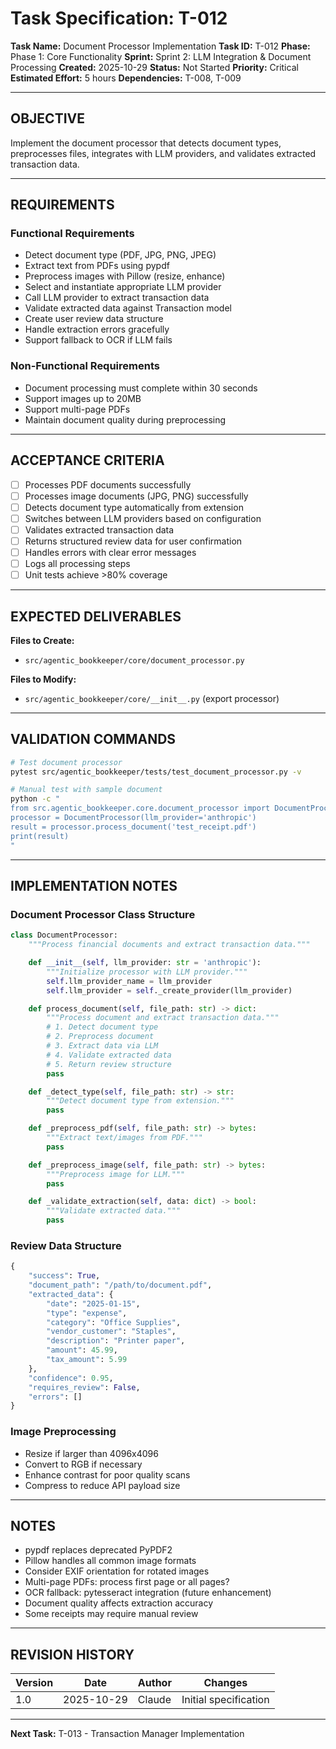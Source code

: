 # Task Specification: T-012

**Task Name:** Document Processor Implementation
**Task ID:** T-012
**Phase:** Phase 1: Core Functionality
**Sprint:** Sprint 2: LLM Integration & Document Processing
**Created:** 2025-10-29
**Status:** Not Started
**Priority:** Critical
**Estimated Effort:** 5 hours
**Dependencies:** T-008, T-009

---

## OBJECTIVE

Implement the document processor that detects document types, preprocesses files, integrates with LLM providers, and validates extracted transaction data.

---

## REQUIREMENTS

### Functional Requirements
- Detect document type (PDF, JPG, PNG, JPEG)
- Extract text from PDFs using pypdf
- Preprocess images with Pillow (resize, enhance)
- Select and instantiate appropriate LLM provider
- Call LLM provider to extract transaction data
- Validate extracted data against Transaction model
- Create user review data structure
- Handle extraction errors gracefully
- Support fallback to OCR if LLM fails

### Non-Functional Requirements
- Document processing must complete within 30 seconds
- Support images up to 20MB
- Support multi-page PDFs
- Maintain document quality during preprocessing

---

## ACCEPTANCE CRITERIA

- [ ] Processes PDF documents successfully
- [ ] Processes image documents (JPG, PNG) successfully
- [ ] Detects document type automatically from extension
- [ ] Switches between LLM providers based on configuration
- [ ] Validates extracted transaction data
- [ ] Returns structured review data for user confirmation
- [ ] Handles errors with clear error messages
- [ ] Logs all processing steps
- [ ] Unit tests achieve >80% coverage

---

## EXPECTED DELIVERABLES

**Files to Create:**
- `src/agentic_bookkeeper/core/document_processor.py`

**Files to Modify:**
- `src/agentic_bookkeeper/core/__init__.py` (export processor)

---

## VALIDATION COMMANDS

```bash
# Test document processor
pytest src/agentic_bookkeeper/tests/test_document_processor.py -v

# Manual test with sample document
python -c "
from src.agentic_bookkeeper.core.document_processor import DocumentProcessor
processor = DocumentProcessor(llm_provider='anthropic')
result = processor.process_document('test_receipt.pdf')
print(result)
"
```

---

## IMPLEMENTATION NOTES

### Document Processor Class Structure

```python
class DocumentProcessor:
    """Process financial documents and extract transaction data."""

    def __init__(self, llm_provider: str = 'anthropic'):
        """Initialize processor with LLM provider."""
        self.llm_provider_name = llm_provider
        self.llm_provider = self._create_provider(llm_provider)

    def process_document(self, file_path: str) -> dict:
        """Process document and extract transaction data."""
        # 1. Detect document type
        # 2. Preprocess document
        # 3. Extract data via LLM
        # 4. Validate extracted data
        # 5. Return review structure
        pass

    def _detect_type(self, file_path: str) -> str:
        """Detect document type from extension."""
        pass

    def _preprocess_pdf(self, file_path: str) -> bytes:
        """Extract text/images from PDF."""
        pass

    def _preprocess_image(self, file_path: str) -> bytes:
        """Preprocess image for LLM."""
        pass

    def _validate_extraction(self, data: dict) -> bool:
        """Validate extracted data."""
        pass
```

### Review Data Structure

```python
{
    "success": True,
    "document_path": "/path/to/document.pdf",
    "extracted_data": {
        "date": "2025-01-15",
        "type": "expense",
        "category": "Office Supplies",
        "vendor_customer": "Staples",
        "description": "Printer paper",
        "amount": 45.99,
        "tax_amount": 5.99
    },
    "confidence": 0.95,
    "requires_review": False,
    "errors": []
}
```

### Image Preprocessing

- Resize if larger than 4096x4096
- Convert to RGB if necessary
- Enhance contrast for poor quality scans
- Compress to reduce API payload size

---

## NOTES

- pypdf replaces deprecated PyPDF2
- Pillow handles all common image formats
- Consider EXIF orientation for rotated images
- Multi-page PDFs: process first page or all pages?
- OCR fallback: pytesseract integration (future enhancement)
- Document quality affects extraction accuracy
- Some receipts may require manual review

---

## REVISION HISTORY

| Version | Date       | Author | Changes                    |
|---------|------------|--------|-----------------------------|
| 1.0     | 2025-10-29 | Claude | Initial specification       |

---

**Next Task:** T-013 - Transaction Manager Implementation
